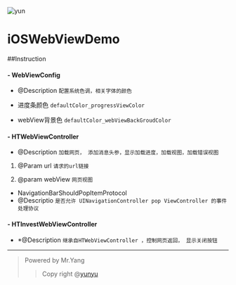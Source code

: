 
![yun](https://www.yunzhanghu.com/img/logo.png)

# iOSWebViewDemo

##Instruction

#### - WebViewConfig
- @Description `配置系统色调，相关字体的颜色`

 * 进度条颜色 `defaultColor_progressViewColor`

 *	webView背景色 `defaultColor_webViewBackGroudColor`

#### - HTWebViewController
- @Description `加载网页， 添加消息头参，显示加载进度，加载视图，加载错误视图`

1. @Param url `请求的url链接`

2. @param webView `网页视图`


+ NavigationBarShouldPopItemProtocol
+ @Descriptio `是否允许 UINavigationController pop ViewController 的事件处理协议`

#### - HTInvestWebViewController 
- *@Description `继承自HTWebViewController ，控制网页返回， 显示关闭按钮`


****

> Powered by Mr.Yang
> >Copy right @[yunyu](https://www.yunzhanghu.com/)
>
>


[^MrYang]: hi
